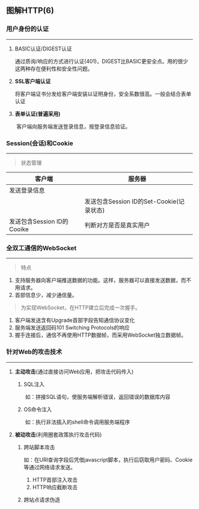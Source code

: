 ## 图解HTTP(6)

### 用户身份的认证

---

1. BASIC认证/DIGEST认证

   ​	通过质询/响应的方式进行认证(401)，DIGEST比BASIC更安全点。用的很少这两种存在便利性和安全性问题。

2. **SSL客户端认证**

   ​	将客户端证书分发给客户端安装以证明身份，安全系数很高。一般会结合表单认证

3. **表单认证(普遍采用)**

   ​	客户端向服务端发送登录信息，按登录信息验证。

### Session(会话)和Cookie

---

>  状态管理

| 客户端                     | 服务器                                   |
| -------------------------- | ---------------------------------------- |
| 发送登录信息               |                                          |
|                            | 发送包含Session ID的Set-Cookie(记录状态) |
| 发送包含Session ID的Cooike | 判断对方是否是真实用户                   |

 ### 全双工通信的WebSocket

---

>  特点

1. 支持服务器向客户端推送数据的功能。这样，服务器可以直接发送数据，而不用请求。
2. 首部信息少，减少通信量。

>  为实现WebSocket，在HTTP建立后完成一次握手。

1. 客户端发送含有Upgrade首部字段告知通信协议变化
2. 服务端发送返回码101 Switching Protocols的响应
3. 握手连接后，通信不再使用HTTP数据帧，而采用WebSocket独立数据帧。 

### 针对Web的攻击技术

---

1. **主动攻击**(通过直接访问Web应用，把攻击代码传入)

   1. SQL注入

      ​	如：拼接SQL语句，使服务端解析错误，返回错误的数据库内容

   2. OS命令注入

      ​	如：执行非法插入的shell命令调用服务端程序

2. **被动攻击**(利用圈套政策执行攻击代码)

   1. 跨站脚本攻击

      ​	如：在URI查询字段后凭借javascript脚本，执行后窃取用户密码、Cookie等通过网络请求发送。

      	1. HTTP首部注入攻击
       	2. HTTP响应截断攻击

   2. 跨站点请求伪造

      ​	